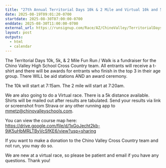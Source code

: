 ```yaml
---
title: "27th Annual Territorial Days 10k & 2 Mile and Virtual 10k and 5k"
date: 2025-08-19T09:01:20-0700
startdate: 2025-08-30T07:00:00-0700
enddate: 2025-08-30T11:00:00-0700
external_url: https://runsignup.com/Race/AZ/ChinoValley/TerritorialDaysFunRun
layout: post
outputs:
  - html
  - calendar
---
```


The Territorial Days 10k, 5k, & 2 Mile Fun Run / Walk is a fundraiser for the Chino Valley High School Cross Country team. All entrants will receive a t-shirt and there will be awards for entrants who finish in the top 3 in their age group. There WILL be aid stations AND an award ceremony. 

The 10k will start at 7:15am. The 2 mile will start at 7:20am. 

We are also going to do a Virtual race. There is a 5k  distance available. Shirts will be mailed out after results are tabulated. Send your results via link or screenshot from Strava or any other running app to mmetz@chinovalleyschools.com.

You can view the course map here: https://drive.google.com/file/d/1xGoJecht2kb-9jK5uHbMRLTByVcSfKE6/view?usp=sharing

If you want to make a donation to the Chino Valley Cross Country team and not run, you may do so.

We are new at a virtual race, so please be patient and email if you have any questions. Thank you!